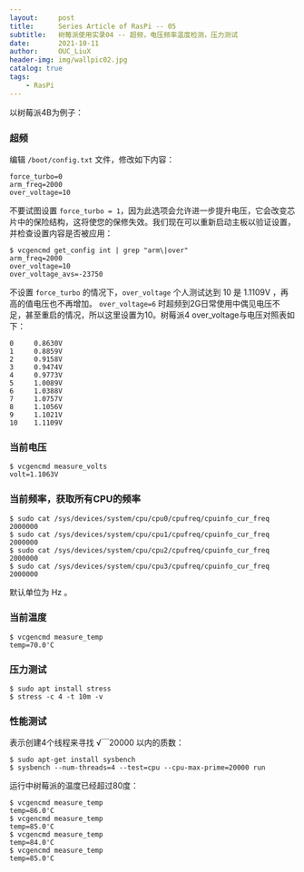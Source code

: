 ```yaml
---
layout:     post
title:      Series Article of RasPi -- 05
subtitle:   树莓派使用实录04 -- 超频，电压频率温度检测，压力测试         
date:       2021-10-11
author:     OUC_LiuX
header-img: img/wallpic02.jpg
catalog: true
tags:
    - RasPi   
---     
```


以树莓派4B为例子：

### 超频           
编辑 `/boot/config.txt` 文件，修改如下内容：
```
force_turbo=0
arm_freq=2000
over_voltage=10
```            

不要试图设置 `force_turbo = 1`，因为此选项会允许进一步提升电压，它会改变芯片中的保险结构，这将使您的保修失效。我们现在可以重新启动主板以验证设置，并检查设置内容是否被应用：           
```shell       
$ vcgencmd get_config int | grep "arm\|over"
arm_freq=2000
over_voltage=10
over_voltage_avs=-23750
```       

不设置 `force_turbo` 的情况下，`over_voltage` 个人测试达到 10 是 1.1109V ，再高的值电压也不再增加。
`over_voltage=6` 时超频到2G日常使用中偶见电压不足，甚至重启的情况，所以这里设置为10。树莓派4 over_voltage与电压对照表如下：            
```        
0     0.8630V
1     0.8859V
2     0.9158V
3     0.9474V
4     0.9773V
5     1.0089V
6     1.0388V
7     1.0757V
8     1.1056V
9     1.1021V
10    1.1109V
```          

### 当前电压           
```shell        
$ vcgencmd measure_volts
volt=1.1063V
```        

### 当前频率，获取所有CPU的频率
```shell         
$ sudo cat /sys/devices/system/cpu/cpu0/cpufreq/cpuinfo_cur_freq
2000000
$ sudo cat /sys/devices/system/cpu/cpu1/cpufreq/cpuinfo_cur_freq
2000000
$ sudo cat /sys/devices/system/cpu/cpu2/cpufreq/cpuinfo_cur_freq
2000000
$ sudo cat /sys/devices/system/cpu/cpu3/cpufreq/cpuinfo_cur_freq
2000000
```           
默认单位为 Hz 。         

### 当前温度          
```shell     
$ vcgencmd measure_temp      
temp=70.0'C           
```          

### 压力测试      
```shell       
$ sudo apt install stress
$ stress -c 4 -t 10m -v
```        

### 性能测试           
表示创建4个线程来寻找 √￣20000 以内的质数：         
```shell
$ sudo apt-get install sysbench
$ sysbench --num-threads=4 --test=cpu --cpu-max-prime=20000 run
```      
运行中树莓派的温度已经超过80度：
```shell         
$ vcgencmd measure_temp      
temp=86.0'C               
$ vcgencmd measure_temp
temp=85.0'C      
$ vcgencmd measure_temp     
temp=84.0'C 
$ vcgencmd measure_temp      
temp=85.0'C
```        